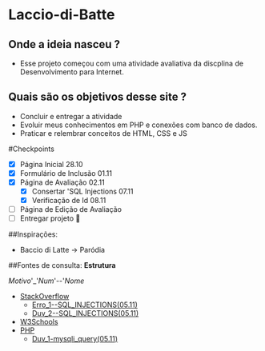 # Laccio-di-Batte

## Onde a ideia nasceu ?
- Esse projeto começou com uma atividade avaliativa da
discplina de Desenvolvimento para Internet.

## Quais são os objetivos desse site ?
- Concluir e entregar a atividade
- Evoluir meus conhecimentos em PHP e conexões com banco de dados.
- Praticar e relembrar conceitos de HTML, CSS e JS

#Checkpoints
- [x] Página Inicial 28.10
- [x] Formulário de Inclusão 01.11
- [X] Página de Avaliação 02.11
    - [X] Consertar 'SQL Injections 07.11
    - [X] Verificação de Id 08.11
- [ ] Página de Edição de Avaliação
- [ ] Entregar projeto :tada:

##Inspirações:
- Baccio di Latte -> Paródia

##Fontes de consulta:
**Estrutura**

_Motivo_'_'_Num_'--'_Nome_

- [StackOverflow](https://stackoverflow.com/)
    - [Erro_1--SQL_INJECTIONS(05.11)](https://stackoverflow.com/questions/71450130/fatal-error-uncaught-error-array-callback-must-have-exactly-two-elements)
    - [Duv_2--SQL_INJECTIONS(05.11)](https://stackoverflow.com/questions/60174/how-can-i-prevent-sql-injection-in-php)
- [W3Schools](https://www.w3schools.com/)
- [PHP](https://www.php.net/)
    - [Duv_1-mysqli_query(05.11)](https://www.php.net/manual/en/mysqli.query.php)
  
